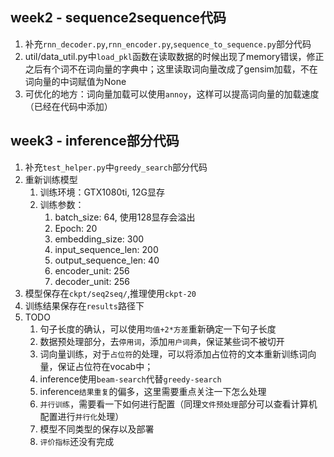 ## week2 - sequence2sequence代码

1. 补充`rnn_decoder.py`,`rnn_encoder.py`,`sequence_to_sequence.py`部分代码
2. util/data_util.py中`load_pkl`函数在读取数据的时候出现了memory错误，修正之后有个词不在词向量的字典中；这里读取词向量改成了gensim加载，不在词向量的中词赋值为None
3. 可优化的地方：词向量加载可以使用`annoy`，这样可以提高词向量的加载速度（已经在代码中添加）

## week3 - inference部分代码

1. 补充`test_helper.py`中`greedy_search`部分代码
2. 重新训练模型
   1. 训练环境：GTX1080ti, 12G显存
   2. 训练参数：
      1. batch_size: 64, 使用128显存会溢出
      2. Epoch: 20
      3. embedding_size: 300
      4. input_sequence_len: 200
      5. output_sequence_len: 40
      6. encoder_unit: 256
      7. decoder_unit: 256
3. 模型保存在`ckpt/seq2seq/`,推理使用`ckpt-20`
4. 训练结果保存在`results`路径下
5. TODO
   1. 句子长度的确认，可以使用`均值+2*方差`重新确定一下句子长度
   2. 数据预处理部分，去`停用词`，添加`用户词典`，保证某些词不被切开
   3. 词向量训练，对于`占位符`的处理，可以将添加占位符的文本重新训练词向量，保证占位符在vocab中；
   4. inference使用`beam-search`代替`greedy-search`
   5. inference`结果重复`的偏多，这里需要重点关注一下怎么处理
   6. `并行训练`，需要看一下如何进行配置（同理`文件预处理`部分可以查看计算机配置进行`并行化`处理）
   7. 模型不同类型的保存以及部署
   8. `评价指标`还没有完成